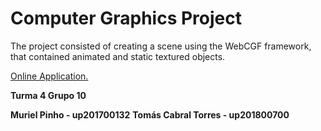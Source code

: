 # Computer Graphics Project

The project consisted of creating a scene using the WebCGF framework, that contained animated and static  textured objects.

[Online Application.](https://murielpinho.github.io/FEUP-CGRA-Proj/Proj "Online Application")


**Turma 4 Grupo 10** 

**Muriel Pinho - up201700132**
**Tomás Cabral Torres - up201800700**


